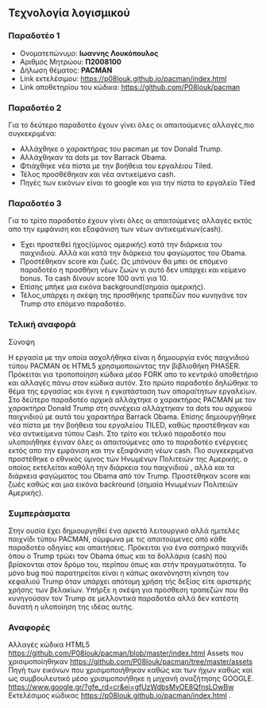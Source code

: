 ## Τεχνολογία λογισμικού
### Παραδοτέο 1
* Ονοματεπώνυμο: **Ιωαννης Λουκόπουλος**
* Αριθμός Μητρώου: **Π2008100**
* Δήλωση θέματος: **PACMAN**
* Link εκτελέσιμου: https://p08louk.github.io/pacman/index.html
* Link αποθετηρίου του κώδικα: https://github.com/P08louk/pacman

### Παραδοτέο 2
Για το δεύτερο παραδοτέο έχουν γίνει όλες οι απαιτούμενες αλλαγές,πιο συγκεκριμένα:
* Αλλάχθηκε ο χαρακτήρας του pacman με τον Donald Trump.
* Αλλάχθηκαν τα dots με τον Barrack Obama.
* Φτιάχθηκε νέα πίστα με την βοήθεια του εργαλέιου Tiled.
* Τέλος προσθέθηκαν και νέα αντικείμενα cash.
* Πηγές των εικόνων είναι το google και για την πίστα το εργαλείο Tiled

### Παραδοτέο 3
Για το τρίτο παραδοτέο έχουν γίνει όλες οι απαιτούμενες αλλαγές εκτός απο την εμφάνιση και εξαφάνιση των νέων αντικειμένων(cash).
* Έχει προστεθεί ήχος(ύμνος αμερικής) κατά την διάρκεια του παιχνιδιού. Αλλά και κατά την διάρκεια του φαγώματος του Obama.
* Προστέθηκαν score και ζωές. Ως μπόνουν θα μπει σε επόμενο παραδοτέο η προσθήκη νέων ζωών γι αυτό δεν υπάρχει και κείμενο bonus. Τα cash δίνουν score 100 αντί για 10.
* Επίσης μπήκε μια εικόνα background(σημαία αμερικής).
* Τέλος,υπάρχει η σκέψη της προσθήκης τραπεζών που κυνηγάνε τον Trump στο επόμενο παραδοτέο.


### Τελική αναφορά

Σύνοψη

Η εργασία με την οποία ασχολήθηκα είναι η δημιουργία ενός παιχνιδιού τύπου PACMAN σε HTML5 χρησιμοποιώντας την βιβλιοθήκη PHASER.
Πρόκειται για τροποποίηση κώδικα μέσο FORK απο το κεντριkό αποθετήριο και αλλαγές πάνω στον κώδικα αυτόν. Στο πρώτο παραδοτέο δηλώθηκε
το θέμα της εργασίας και έγινε η εγκατάσταση των απαραίτητων εργαλείων. Στο δεύτερο παραδοτέο αρχικά αλλάχτηκε ο χαρακτήρας PACMAN 
με τον χαρακτήρα Donald Trump στη συνέχεια αλλάχτηκαν τα dots του αρχικού παιχνιδιού με αυτά του χαρακτήρα Barrack Obama. 
Επίσης δημιουργήθηκε νέα πίστα με την βοήθεια του εργαλείου TILED, καθώς προστέθηκαν και νέα αντικείμενα τύπου Cash. Στο τρίτο και
τελικό παραδοτέο που υλοποιήθηκε έγιναν όλες οι απαιτούμενες απο το παραδοτέο ενέργειες εκτός απο την εμφάνιση και την εξαφάνιση 
νέων cash. Πιο συγκεκριμένα προστέθηκε ο εθνικός ύμνος τών Ηνωμένων Πολιτειών της Αμερικής. ο οποίος εκτελείται καθόλη την διάρκεια 
του παιχνιδιού , αλλά και τα διάρκεια φαγώματος του Obama από τον Trump. Προστέθηκαν score και ζωές καθώς και μια εικόνα backround
(σημαία Ηνωμένων Πολιτειών Αμερικής). 

### Συμπεράσματα

Στην ουσία έχει δημιουργηθεί ένα αρκετά λειτουργικό αλλά ημιτελές παιχνίδι τύπου PACMAN, σύμφωνα με τις απαιτούμενες από κάθε 
παραδοτέο οδηγίες και απαιτήσεις. Πρόκειται για ένα σατηρικό παιχνίδι όπου ο Trump τρώει τον Obama όπως και τα δολλάρια (cash)
πού βρίσκονται στον δρόμο του, περίπου όπως και στήν πραγματικότητα. Το μόνο bug πού παρατηρείται είναι η κάπως ακανόνηστη 
κίνηση του κεφαλιού Trump όταν υπάρχει απότομη χρήση τής δεξίας είτε αριστερής χρήσης των βελακίων. Υπήρξε η σκέψη για πρόσθεση 
τραπεζών που θα κυνηγούσαν τον Trump σε μελλοντικά παραδοτέα αλλά δεν κατέστη δυνατή η υλοποίηση της ιδέας αυτής.

### Αναφορές

Αλλαγές κώδικα HTML5 https://github.com/P08louk/pacman/blob/master/index.html
Assets που χρισιμοποίηθηκαν https://github.com/P08louk/pacman/tree/master/assets
Πηγή των εικόνων που χρισιμοποιήθηκαν καθώς και των ήχων καθώς καί ως συμβουλευτικό μέσο χρισιμοποιήθηκε η μηχανή αναζήτησης 
GOOGLE. https://www.google.gr/?gfe_rd=cr&ei=gfUzWdbsMvOE8QfnsLOwBw
Εκτελέσιμος κώδικας https://p08louk.github.io/pacman/index.html .
